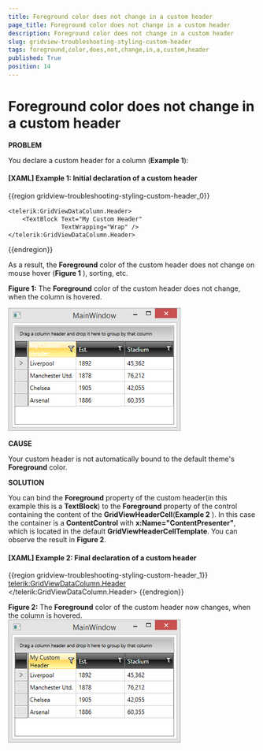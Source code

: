 ```yaml
---
title: Foreground color does not change in a custom header
page_title: Foreground color does not change in a custom header
description: Foreground color does not change in a custom header
slug: gridview-troubleshooting-styling-custom-header
tags: foreground,color,does,not,change,in,a,custom,header
published: True
position: 14
---
```


# Foreground color does not change in a custom header

__PROBLEM__

You declare a custom header for a column (__Example 1__):

#### __[XAML] Example 1: Initial declaration of a custom header__

{{region gridview-troubleshooting-styling-custom-header_0}}

	<telerik:GridViewDataColumn.Header>
		<TextBlock Text="My Custom Header"
				   TextWrapping="Wrap" />
	</telerik:GridViewDataColumn.Header>
{{endregion}}



As a result, the __Foreground__ color of the custom header does not change on mouse hover (__Figure 1__ ), sorting, etc.		

__Figure 1:__ The __Foreground__ color of the custom header does not change, when the column is hovered.

![gridview-troubleshooting-styling-custom-header-Problem](images/gridview-troubleshooting-styling-custom-header-Problem.png)

__CAUSE__

Your custom header is not automatically bound to the default theme's __Foreground__ color.
		
__SOLUTION__

You can bind the __Foreground__ property of the custom header(in this example this is a __TextBlock__) to the __Foreground__ property of the control containing the content of the __GridViewHeaderCell__(__Example 2__ ). In this case the container is a __ContentControl__ with __x:Name="ContentPresenter"__, which is located in the default __GridViewHeaderCellTemplate__. You can observe the result in __Figure 2__.
		

#### __[XAML] Example 2: Final declaration of a custom header__

{{region gridview-troubleshooting-styling-custom-header_1}}
	<telerik:GridViewDataColumn.Header>
		<TextBlock Foreground="{Binding Foreground, RelativeSource={RelativeSource AncestorType={x:Type ContentControl}}}"
				   Text="My Custom Header"
				   TextWrapping="Wrap" />
	</telerik:GridViewDataColumn.Header>
{{endregion}}

__Figure 2:__ The __Foreground__ color of the custom header now changes, when the column is hovered.
![gridview-troubleshooting-styling-custom-header-Solution](images/gridview-troubleshooting-styling-custom-header-Solution.png)

